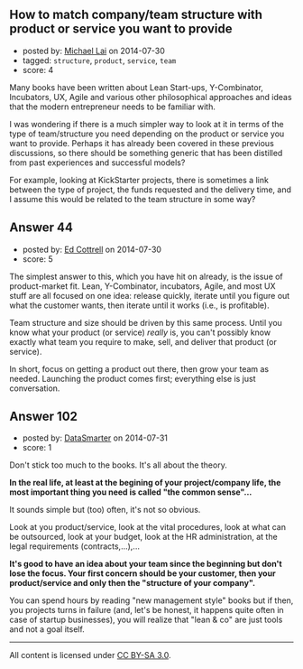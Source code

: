 ## How to match company/team structure with product or service you want to provide

- posted by: [Michael Lai](https://stackexchange.com/users/213864/michael-lai) on 2014-07-30
- tagged: `structure`, `product`, `service`, `team`
- score: 4

Many books have been written about Lean Start-ups, Y-Combinator, Incubators, UX, Agile and various other philosophical approaches and ideas that the modern entrepreneur needs to be familiar with. 

I was wondering if there is a much simpler way to look at it in terms of the type of team/structure you need depending on the product or service you want to provide. Perhaps it has already been covered in these previous discussions, so there should be something generic that has been distilled from past experiences and successful models?

For example, looking at KickStarter projects, there is sometimes a link between the type of project, the funds requested and the delivery time, and I assume this would be related to the team structure in some way?


## Answer 44

- posted by: [Ed Cottrell](https://stackexchange.com/users/2348349/ed-cottrell) on 2014-07-30
- score: 5

The simplest answer to this, which you have hit on already, is the issue of product-market fit. Lean, Y-Combinator, incubators, Agile, and most UX stuff are all focused on one idea: release quickly, iterate until you figure out what the customer wants, then iterate until it works (i.e., is profitable).

Team structure and size should be driven by this same process. Until you know what your product (or service) *really* is, you can't possibly know exactly what team you require to make, sell, and deliver that product (or service).

In short, focus on getting a product out there, then grow your team as needed. Launching the product comes first; everything else is just conversation.


## Answer 102

- posted by: [DataSmarter](https://stackexchange.com/users/3128474/datasmarter) on 2014-07-31
- score: 1

Don't stick too much to the books. It's all about the theory.

**In the real life, at least at the begining of your project/company life, the most important thing you need is called "the common sense"...**

It sounds simple but (too) often, it's not so obvious.

Look at you product/service, look at the vital procedures, look at what can be outsourced, look at your budget, look at the HR administration, at the legal requirements (contracts,...),...

**It's good to have an idea about your team since the beginning but don't lose the focus. Your first concern should be your customer, then your product/service and only then the "structure of your company".**

You can spend hours by reading "new management style" books but if then, you projects turns in failure (and, let's be honest, it happens quite often in case of startup businesses), you will realize that "lean & co" are just tools and not a goal itself.



---

All content is licensed under [CC BY-SA 3.0](https://creativecommons.org/licenses/by-sa/3.0/).
